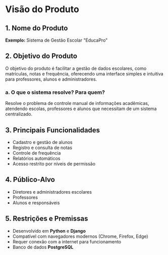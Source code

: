 # Visão do Produto

## 1. Nome do Produto
**Exemplo:** Sistema de Gestão Escolar "EducaPro"

## 2. Objetivo do Produto
O objetivo do produto é facilitar a gestão de dados escolares, como matrículas, notas e frequência, oferecendo uma interface simples e intuitiva para professores, alunos e administradores.

### a. O que o sistema resolve? Para quem?
Resolve o problema de controle manual de informações acadêmicas, atendendo escolas, professores e alunos que necessitam de um sistema centralizado.

## 3. Principais Funcionalidades
- Cadastro e gestão de alunos
- Registro e consulta de notas
- Controle de frequência
- Relatórios automáticos
- Acesso restrito por níveis de permissão

## 4. Público-Alvo
- Diretores e administradores escolares
- Professores
- Alunos e responsáveis

## 5. Restrições e Premissas
- Desenvolvido em **Python** e **Django**
- Compatível com navegadores modernos (Chrome, Firefox, Edge)
- Requer conexão com a internet para funcionamento
- Banco de dados **PostgreSQL**
